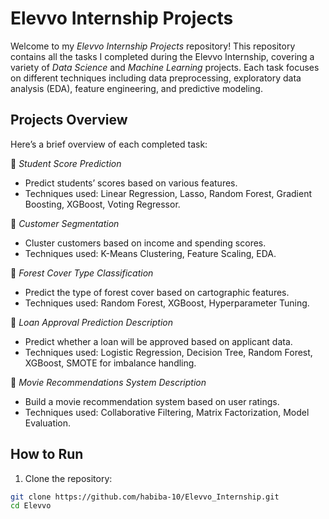 # Elevvo Internship Projects

Welcome to my *Elevvo Internship Projects* repository! This repository contains all the tasks I completed during the Elevvo Internship, covering a variety of *Data Science* and *Machine Learning* projects. Each task focuses on different techniques including data preprocessing, exploratory data analysis (EDA), feature engineering, and predictive modeling.

## Projects Overview

Here’s a brief overview of each completed task:

🔹 *Student Score Prediction*  
- Predict students’ scores based on various features.  
- Techniques used: Linear Regression, Lasso, Random Forest, Gradient Boosting, XGBoost, Voting Regressor.  
 

🔹 *Customer Segmentation*  
- Cluster customers based on income and spending scores.  
- Techniques used: K-Means Clustering, Feature Scaling, EDA.  
 

🔹 *Forest Cover Type Classification*  
- Predict the type of forest cover based on cartographic features.  
- Techniques used: Random Forest, XGBoost, Hyperparameter Tuning.    

🔹 *Loan Approval Prediction Description*  
- Predict whether a loan will be approved based on applicant data.  
- Techniques used: Logistic Regression, Decision Tree, Random Forest, XGBoost, SMOTE for imbalance handling.  
 

🔹 *Movie Recommendations System Description*  
- Build a movie recommendation system based on user ratings.  
- Techniques used: Collaborative Filtering, Matrix Factorization, Model Evaluation.  


## How to Run

1. Clone the repository:  
```bash
git clone https://github.com/habiba-10/Elevvo_Internship.git
cd Elevvo